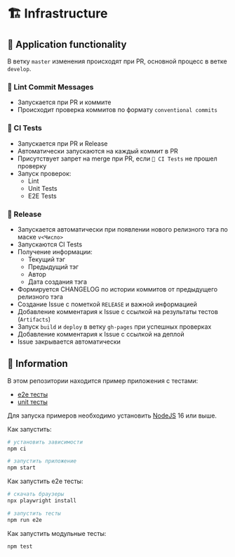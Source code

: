 # 🏗️ Infrastructure

## 📌 Application functionality

В ветку `master` изменения происходят при PR, основной процесс в ветке `develop`.

### 📖 Lint Commit Messages

- Запускается при PR и коммите
- Происходит проверка коммитов по формату `conventional commits`

### 💢 CI Tests

- Запускается при PR и Release
- Автоматически запускаются на каждый коммит в PR
- Присутствует запрет на merge при PR, если `💢 CI Tests` не прошел проверку
- Запуск проверок:
  - Lint
  - Unit Tests
  - E2E Tests

### 🚀 Release

- Запускается автоматически при появлении нового релизного тэга по маске `v<Число>`
- Запускаются CI Tests
- Получение информации:
  - Текущий тэг
  - Предыдущий тэг
  - Автор
  - Дата создания тэга
- Формируется CHANGELOG по истории коммитов от предыдущего релизного тэга
- Создание Issue с пометкой `RELEASE` и важной информацией
- Добавление комментария к Issue с ссылкой на результаты тестов (`Artifacts`)
- Запуск `build` и `deploy` в ветку `gh-pages` при успешных проверках
- Добавление комментария к Issue с ссылкой на деплой
- Issue закрывается автоматически

## 📜 Information

В этом репозитории находится пример приложения с тестами:

- [e2e тесты](e2e/example.spec.ts)
- [unit тесты](src/example.test.tsx)

Для запуска примеров необходимо установить [NodeJS](https://nodejs.org/en/download/) 16 или выше.

Как запустить:

```sh
# установить зависимости
npm ci

# запустить приложение
npm start
```

Как запустить e2e тесты:

```sh
# скачать браузеры
npx playwright install

# запустить тесты
npm run e2e
```

Как запустить модульные тесты:

```sh
npm test
```
